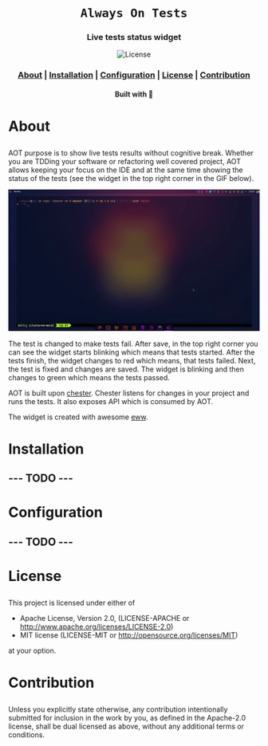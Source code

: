 <div align="center">

  <h1><code>Always On Tests</code></h1>

  <h3>
    <strong>Live tests status widget</strong>
  </h3>

  <p>
    <img src="https://img.shields.io/crates/l/je?style=for-the-badge" alt="License"/>
  </p>

  <h3>
    <a href="#about">About</a>
    <span> | </span>
    <a href="#installation">Installation</a>
    <span> | </span>
    <a href="#configuration">Configuration</a>
    <span> | </span>
    <a href="#license">License</a>
    <span> | </span>
    <a href="#contribution">Contribution</a>
  </h3>

  <sub><h4>Built with 🦀</h4></sub>

</div>

# <p id="about">About</p>

AOT purpose is to show live tests results without cognitive break. Whether you
are TDDing your software or refactoring well covered project, AOT allows keeping
your focus on the IDE and at the same time showing the status of the tests (see
the widget in the top right corner in the GIF below).

![AOT](res/aot.gif)

The test is changed to make tests fail. After save, in the top right corner you
can see the widget starts blinking which means that tests started. After the
tests finish, the widget changes to red which means, that tests failed. Next,
the test is fixed and changes are saved. The widget is blinking and then changes
to green which means the tests passed.

AOT is built upon [chester](https://github.com/devzbysiu/chester). Chester
listens for changes in your project and runs the tests. It also exposes API
which is consumed by AOT.

The widget is created with awesome [eww](https://github.com/elkowar/eww).

# <p id="installation">Installation</p>

## --- TODO ---

# <p id="configuration">Configuration</p>

## --- TODO ---

# <p id="license">License</p>

This project is licensed under either of

- Apache License, Version 2.0, (LICENSE-APACHE or
  http://www.apache.org/licenses/LICENSE-2.0)
- MIT license (LICENSE-MIT or http://opensource.org/licenses/MIT)

at your option.

# <p id="contribution">Contribution</p>

Unless you explicitly state otherwise, any contribution intentionally submitted
for inclusion in the work by you, as defined in the Apache-2.0 license, shall be
dual licensed as above, without any additional terms or conditions.
